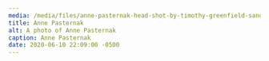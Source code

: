 ```yaml
---
media: /media/files/anne-pasternak-head-shot-by-timothy-greenfield-sanders.jpg
title: Anne Pasternak
alt: A photo of Anne Pasternak
caption: Anne Pasternak
date: 2020-06-10 22:09:00 -0500
---
```

